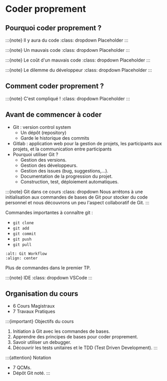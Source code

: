 # Coder proprement

## Pourquoi coder proprement ?

:::{note} Il y aura du code
:class: dropdown
Placeholder
:::

:::{note} Un mauvais code
:class: dropdown
Placeholder
:::

:::{note} Le coût d'un mauvais code
:class: dropdown
Placeholder
:::

:::{note} Le dilemme du développeur
:class: dropdown
Placeholder
:::

## Comment coder proprement ?

:::{note} C'est compliqué !
:class: dropdown 
Placeholder
:::

## Avant de commencer à coder

- Git : version control system
    - Un dépôt (repository)
    - Garde le historique des commits
- Gitlab : application web pour la gestion de projets, les participants aux projets, et la communication entre participants
- Pourquoi utiliser Git ?
    - Gestion des versions.
    - Gestion des développeurs.
    - Gestion des issues (bug, suggestions,...).
    - Documentation de la progression du projet.
    - Construction, test, déploiement automatiques.

:::{note} Git dans ce cours
:class: dropdown
Nous arrêtons à une initialisation aux commandes de bases de Git pour stocker du code personnel et nous découvrons un peu l'aspect collaboratif de Git.
:::

Commandes importantes à connaître git :
- `git clone`
- `git add`
- `git commit`
- `git push`
- `git pull`

```{image} ./images/GitWorkflow.jpeg
:alt: Git Workflow
:align: center
```

Plus de commandes dans le premier TP.

:::{note} IDE
:class: dropdown
VSCode
:::

## Organisation du cours

- 6 Cours Magistraux
- 7 Travaux Pratiques

:::{important} Objectifs du cours
1. Initiation à Git avec les commandes de bases.
2. Apprendre des principes de bases pour coder proprement. 
3. Savoir utiliser un debugger.
4. Découvrir les tests unitaires et le TDD (Test Driven Development).
:::

:::{attention} Notation
- 7 QCMs.
- Dépôt Git noté.
:::
